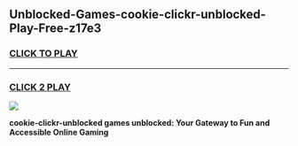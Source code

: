 
## Unblocked-Games-cookie-clickr-unblocked-Play-Free-z17e3
<h3>
<a href="https://premium76.site?title=cookie-clickr-unblocked&ref=18A1">CLICK TO PLAY</a></h3>
<hr>

<h3>
<a href="https://premium76.site?title=cookie-clickr-unblocked&ref=18A1">CLICK 2 PLAY</a>
  
</h3>

<a href="https://premium76.site?title=cookie-clickr-unblocked&ref=18A1"><img src="https://clearcache.store/games.png"></a>


**cookie-clickr-unblocked games unblocked: Your Gateway to Fun and Accessible Online Gaming**

